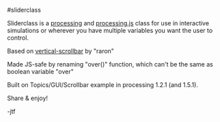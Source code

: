 #sliderclass

Sliderclass is a [processing](http://processing.org) and [processing.js](http://processingjs.org) class for use in interactive simulations or wherever you have multiple variables you want the user to control. 

Based on [vertical-scrollbar](http://forum.processing.org/topic/vertical-scrollbar#25080000001583409) by "raron"

Made JS-safe by renaming "over()" function, which can't be the same as boolean
variable "over"

Built on Topics/GUI/Scrollbar example in processing 1.2.1 (and 1.5.1).

Share & enjoy!

-jtf

